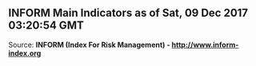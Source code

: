 ## INFORM Main Indicators as of Sat, 09 Dec 2017 03:20:54 GMT

Source: **INFORM (Index For Risk Management) - http://www.inform-index.org**